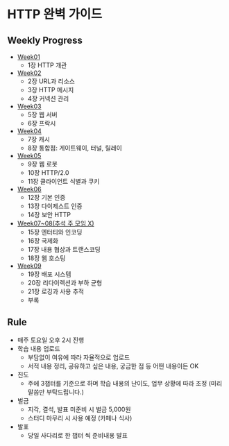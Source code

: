 # HTTP 완벽 가이드

## Weekly Progress

- [Week01](https://github.com/Reading-Two-Door/http-perfect-guide/tree/main/week01)
  - 1장 HTTP 개관
- [Week02](https://github.com/Reading-Two-Door/http-perfect-guide/tree/main/week02)
  - 2장 URL과 리소스
  - 3장 HTTP 메시지
  - 4장 커넥션 관리
- [Week03](https://github.com/Reading-Two-Door/http-perfect-guide/tree/main/week03)
  - 5장 웹 서버
  - 6장 프락시
- [Week04](https://github.com/Reading-Two-Door/http-perfect-guide/tree/main/week04)
  - 7장 캐시
  - 8장 통합점: 게이트웨이, 터널, 릴레이
- [Week05](https://github.com/Reading-Two-Door/http-perfect-guide/tree/main/week05)
  - 9장 웹 로봇
  - 10장 HTTP/2.0
  - 11장 클라이언트 식별과 쿠키
- [Week06](https://github.com/Reading-Two-Door/http-perfect-guide/tree/main/week06)
  - 12장 기본 인증
  - 13장 다이제스트 인증
  - 14장 보안 HTTP
- [Week07~08(추석 주 모임 X)](https://github.com/Reading-Two-Door/http-perfect-guide/tree/main/week07)
  - 15장 엔터티와 인코딩
  - 16장 국제화
  - 17장 내용 협상과 트랜스코딩
  - 18장 웹 호스팅
- [Week09](https://github.com/Reading-Two-Door/http-perfect-guide/tree/main/week08)
  - 19장 배포 시스템
  - 20장 리다이렉션과 부하 균형
  - 21장 로깅과 사용 추적
  - 부록

## Rule

- 매주 토요일 오후 2시 진행
- 학습 내용 업로드
  - 부담없이 여유에 따라 자율적으로 업로드
  - 서적 내용 정리, 공유하고 싶은 내용, 궁금한 점 등 어떤 내용이든 OK
- 진도
  - 주에 3챕터를 기준으로 하며 학습 내용의 난이도, 업무 상황에 따라 조정 (미리 말씀만 부탁드립니다.)
- 벌금
  - 지각, 결석, 발표 미준비 시 벌금 5,000원
  - 스터디 마무리 시 사용 예정 (카페나 식사)
- 발표
  - 당일 사다리로 한 챕터 씩 준비내용 발표
